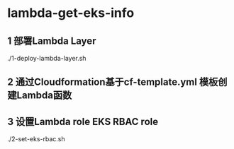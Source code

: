 # lambda-get-eks-info
## 1 部署Lambda Layer
./1-deploy-lambda-layer.sh

## 2 通过Cloudformation基于cf-template.yml 模板创建Lambda函数

## 3 设置Lambda role EKS RBAC role
./2-set-eks-rbac.sh
